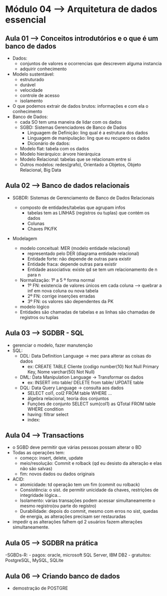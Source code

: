 # Módulo 04 --> Arquitetura de dados essencial


## Aula 01 --> Conceitos introdutórios e o que é um banco de dados

- Dados:
  - conjuntos de valores e ocorrencias que descrevem alguma instancia
  - adquirir conhecimento
- Modelo sustentável:
  - estruturado
  - durável
  - velocidade
  - controle de acesso
  - isolamento
- O que podemos extrair de dados brutos: informações e com ela o conhecimento
- Banco de Dados:
  - cada SO tem uma maneira de lidar com os dados
  - SGBD: Sistemas Gerenciadores de Banco de Dados
    - Linguagem de Definição: ling qual é a estrutura dos dados
    - Linguagem de manipulação: ling que eu recupero os dados
    - Dicionário de dados:
  - Modelo flat: tabela com os dados
  - Modelo hierárquico: árvore hierárquica
  - Modelo Relacional: tabelas que se relacionam entre si
  - Outros modelos: redes(grafo), Orientado a Objetos, Objeto Relacional, Big Data

## Aula 02 --> Banco de dados relacionais

- SGBDR: Sistemas de Gerenciamento de Banco de Dados Relacionais
  - composto de entidades/tabelas que agrupam infos
    - tabelas tem as LINHAS (registros ou tuplas) que contém os dados
    - Colunas
    - Chaves PK/FK

- Modelagem
  - modelo conceitual: MER (modelo entidade relacional)
    - representado pelo DER (diagrama entidade relacional)
    - Entidade forte: não depende de outras para existir
    - Entidade fraca: depende outras para existir
    - Entidade associativa: existe qd se tem um relacionamento de n para n
  - Normalização: 1º a 5 º forma normal
    - 1º FN: existencia de valores únicos em cada coluna --> quebrar a inf em nova coluna ou nova tabela
    - 2º FN: corrige inserções erradas
    - 3º FN: os valores são dependentes da PK
  - modelo lógico
  - Entidades são chamadas de tabelas e as linhas são chamadas de registros ou tuplas

## Aula 03 --> SGDBR - SQL

- gerenciar o modelo, fazer manutenção
- SQL:
  - DDL: Data Definition Language -> mec para alterar as coisas do dados
    - ex: CREATE TABLE Cliente (codigo number(10) Not Null Primary Key, Nome varchar(50) Not Null)
  - DML: Data Manipulation Language -> Transformar os dados
    - ex: INSERT into table/ DELETE from table/ UPDATE table
  - DQL: Data Query Language -> consulta aos dados
    - SELECT col1, col2 FROM table WHERE ...
    - álgebra relacional, teoria dos conjuntos
    - Funções de conjunto SELECT sum(col1) as QTotal FROM table WHERE condition
    - having: filtrar select
    - index: 

## Aula 04 --> Transactions

- o SGBD deve permitir que várias pessoas possam alterar o BD
- Todas as operações tem:
  -  começo: insert, delete, update
  -  meio/resolução: Commit e rolback (qd eu desisto da alteração e elas não são salvas)
  -  fim: novos dados ou dados originais
- ACID:
  - atomicidade: td operação tem um fim (commit ou rolback)
  - Consistência: o sist. de permitir unicidade da chaves, restrições de integridade lógica...
  - Isolamento: várias transações podem acessar simultaneamente o mesmo registro(ou parte do registro)
  - Durabilidade: depois do commit, mesmo com erros no sist, quedas de energia, as alterações precisam ser restauradas
- impedir q as alterações falhem qd 2 usuários fazem alterações simultaneamente.

## Aula 05 --> SGDBR na prática

-SGBDs-R: 
    - pagos: oracle, microsoft SQL Server, IBM DB2
    - gratuitos: PostgreSQL, MySQL, SQLite

## Aula 06 --> Criando banco de dados

- demostração de POSTGRE
